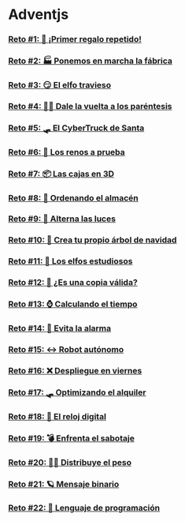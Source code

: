 # Adventjs 

### [Reto #1: 🎁 ¡Primer regalo repetido!](./retos/reto1.js)

### [Reto #2: 🏭 Ponemos en marcha la fábrica](./retos/reto2.js)

### [Reto #3: 😏 El elfo travieso](./retos/reto3.js)

### [Reto #4: 😵‍💫 Dale la vuelta a los paréntesis](./retos/reto4.js)

### [Reto #5: 🛷 El CyberTruck de Santa](./retos/reto5.js)

### [Reto #6: 🦌 Los renos a prueba](./retos/reto6.js)

### [Reto #7: 📦 Las cajas en 3D](./retos/reto7.js)

### [Reto #8: 🏬 Ordenando el almacén](./retos/reto8.js)

### [Reto #9: 🚦 Alterna las luces](./retos/reto9.js)

### [Reto #10: 🎄 Crea tu propio árbol de navidad](./retos/reto10.js)

### [Reto #11: 📖 Los elfos estudiosos](./retos/reto11.js)

### [Reto #12: 📸 ¿Es una copia válida?](./retos/reto12.js)

### [Reto #13: ⌚️ Calculando el tiempo](./retos/reto13.js)

### [Reto #14: 🚨 Evita la alarma](./retos/reto14.js)

### [Reto #15: ↔️ Robot autónomo](./retos/reto15.js)

### [Reto #16: ❌ Despliegue en viernes](./retos/reto16.js)

### [Reto #17: 🛷 Optimizando el alquiler](./retos/reto17.js)

### [Reto #18: 🔢 El reloj digital](./retos/reto18.js)

### [Reto #19: 💣 Enfrenta el sabotaje](./retos/reto19.js)

### [Reto #20: 🏋️‍♂️ Distribuye el peso](./retos/reto20.js)

### [Reto #21: 🪐 Mensaje binario](./retos/reto21.js)

### [Reto #22: 🚂 Lenguaje de programación](./retos/reto22.js)



